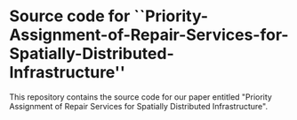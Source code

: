 # Source code for ``Priority-Assignment-of-Repair-Services-for-Spatially-Distributed-Infrastructure''
This repository contains the source code for our paper entitled "Priority Assignment of Repair Services for Spatially Distributed Infrastructure".
